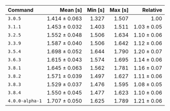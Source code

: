 | Command | Mean [s] | Min [s] | Max [s] | Relative |
|:---|---:|---:|---:|---:|
| `3.0.5` | 1.414 ± 0.063 | 1.327 | 1.507 | 1.00 |
| `3.1.1` | 1.453 ± 0.032 | 1.403 | 1.511 | 1.03 ± 0.05 |
| `3.2.5` | 1.552 ± 0.048 | 1.506 | 1.634 | 1.10 ± 0.06 |
| `3.3.9` | 1.587 ± 0.040 | 1.506 | 1.642 | 1.12 ± 0.06 |
| `3.5.4` | 1.698 ± 0.052 | 1.644 | 1.790 | 1.20 ± 0.07 |
| `3.6.3` | 1.615 ± 0.043 | 1.574 | 1.695 | 1.14 ± 0.06 |
| `3.8.1` | 1.645 ± 0.063 | 1.562 | 1.781 | 1.16 ± 0.07 |
| `3.8.2` | 1.571 ± 0.039 | 1.497 | 1.627 | 1.11 ± 0.06 |
| `3.8.3` | 1.529 ± 0.037 | 1.476 | 1.595 | 1.08 ± 0.05 |
| `3.8.4` | 1.550 ± 0.045 | 1.477 | 1.623 | 1.10 ± 0.06 |
| `4.0.0-alpha-1` | 1.707 ± 0.050 | 1.625 | 1.789 | 1.21 ± 0.06 |
